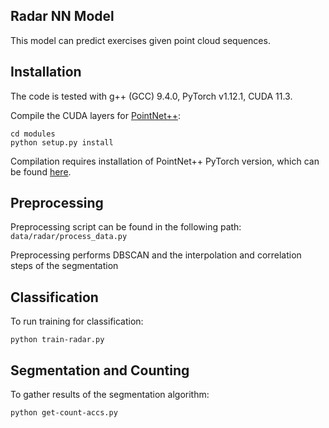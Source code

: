 ## Radar NN Model

This model can predict exercises given point cloud sequences.

## Installation

The code is tested with g++ (GCC) 9.4.0, PyTorch v1.12.1, CUDA 11.3.

Compile the CUDA layers for [PointNet++](http://arxiv.org/abs/1706.02413):
```
cd modules
python setup.py install
```

Compilation requires installation of PointNet++ PyTorch version, which can be found [here](https://github.com/erikwijmans/Pointnet2_PyTorch).

## Preprocessing

Preprocessing script can be found in the following path: ``data/radar/process_data.py``

Preprocessing performs DBSCAN and the interpolation and correlation steps of the segmentation

## Classification

To run training for classification:
```
python train-radar.py
```

## Segmentation and Counting

To gather results of the segmentation algorithm:
```
python get-count-accs.py
```